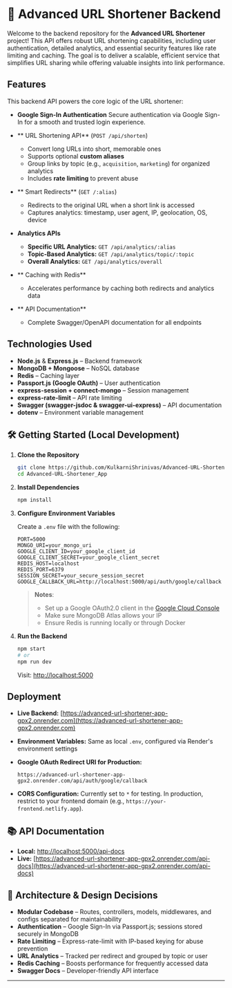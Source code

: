 


# 🔗 Advanced URL Shortener Backend

Welcome to the backend repository for the **Advanced URL Shortener** project!
This API offers robust URL shortening capabilities, including user authentication, detailed analytics, and essential security features like rate limiting and caching. The goal is to deliver a scalable, efficient service that simplifies URL sharing while offering valuable insights into link performance.


## Features

This backend API powers the core logic of the URL shortener:

* **Google Sign-In Authentication**
  Secure authentication via Google Sign-In for a smooth and trusted login experience.

* ** URL Shortening API** (`POST /api/shorten`)

  * Convert long URLs into short, memorable ones
  * Supports optional **custom aliases**
  * Group links by topic (e.g., `acquisition`, `marketing`) for organized analytics
  * Includes **rate limiting** to prevent abuse

* ** Smart Redirects** (`GET /:alias`)

  * Redirects to the original URL when a short link is accessed
  * Captures analytics: timestamp, user agent, IP, geolocation, OS, device

* **Analytics APIs**

  * **Specific URL Analytics:** `GET /api/analytics/:alias`
  * **Topic-Based Analytics:** `GET /api/analytics/topic/:topic`
  * **Overall Analytics:** `GET /api/analytics/overall`

* ** Caching with Redis**

  * Accelerates performance by caching both redirects and analytics data

* ** API Documentation**

  * Complete Swagger/OpenAPI documentation for all endpoints


##  Technologies Used

* **Node.js** & **Express.js** – Backend framework
* **MongoDB + Mongoose** – NoSQL database
* **Redis** – Caching layer
* **Passport.js (Google OAuth)** – User authentication
* **express-session + connect-mongo** – Session management
* **express-rate-limit** – API rate limiting
* **Swagger (swagger-jsdoc & swagger-ui-express)** – API documentation
* **dotenv** – Environment variable management


## 🛠️ Getting Started (Local Development)

1. **Clone the Repository**

   ```bash
   git clone https://github.com/KulkarniShrinivas/Advanced-URL-Shortener_App.git
   cd Advanced-URL-Shortener_App
   ```

2. **Install Dependencies**

   ```bash
   npm install
   ```

3. **Configure Environment Variables**

   Create a `.env` file with the following:

   ```env
   PORT=5000
   MONGO_URI=your_mongo_uri
   GOOGLE_CLIENT_ID=your_google_client_id
   GOOGLE_CLIENT_SECRET=your_google_client_secret
   REDIS_HOST=localhost
   REDIS_PORT=6379
   SESSION_SECRET=your_secure_session_secret
   GOOGLE_CALLBACK_URL=http://localhost:5000/api/auth/google/callback
   ```

   >  **Notes**:
   >
   > * Set up a Google OAuth2.0 client in the [Google Cloud Console](https://console.cloud.google.com/)
   > * Make sure MongoDB Atlas allows your IP
   > * Ensure Redis is running locally or through Docker

4. **Run the Backend**

   ```bash
   npm start
   # or
   npm run dev
   ```

   Visit: [http://localhost:5000](http://localhost:5000)



##  Deployment

* **Live Backend:** [https://advanced-url-shortener-app-gpx2.onrender.com](https://advanced-url-shortener-app-gpx2.onrender.com)

* **Environment Variables:** Same as local `.env`, configured via Render's environment settings

* **Google OAuth Redirect URI for Production:**

  ```
  https://advanced-url-shortener-app-gpx2.onrender.com/api/auth/google/callback
  ```

* **CORS Configuration:**
  Currently set to `*` for testing. In production, restrict to your frontend domain (e.g., `https://your-frontend.netlify.app`).



## 📚 API Documentation

* **Local:** [http://localhost:5000/api-docs](http://localhost:5000/api-docs)
* **Live:** [https://advanced-url-shortener-app-gpx2.onrender.com/api-docs](https://advanced-url-shortener-app-gpx2.onrender.com/api-docs)


## 📐 Architecture & Design Decisions

* **Modular Codebase** – Routes, controllers, models, middlewares, and configs separated for maintainability
* **Authentication** – Google Sign-In via Passport.js; sessions stored securely in MongoDB
* **Rate Limiting** – Express-rate-limit with IP-based keying for abuse prevention
* **URL Analytics** – Tracked per redirect and grouped by topic or user
* **Redis Caching** – Boosts performance for frequently accessed data
* **Swagger Docs** – Developer-friendly API interface

---




